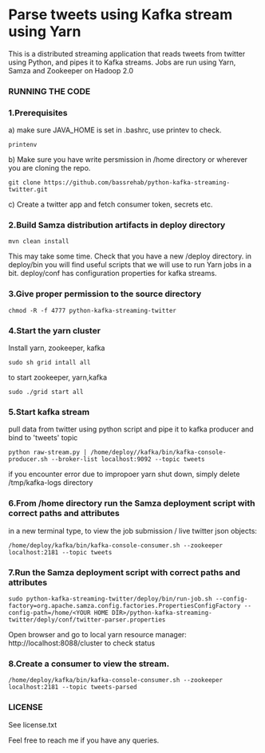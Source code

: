 # Parse tweets using Kafka stream using Yarn

This is a distributed streaming application that reads tweets from twitter using Python, and pipes it to Kafka streams. Jobs are run using Yarn, Samza and Zookeeper on Hadoop 2.0




### RUNNING THE CODE

### 1.Prerequisites
 a) make sure JAVA_HOME is set in .bashrc, use printev to check.
```
printenv
```

b) Make sure you have write persmission in /home directory or wherever you are cloning the repo.
```
git clone https://github.com/bassrehab/python-kafka-streaming-twitter.git
```

c) Create a twitter app and fetch consumer token, secrets etc.


### 2.Build Samza distribution artifacts in deploy directory
```
mvn clean install
```
This may take some time. Check that you have a new /deploy directory. in deploy/bin you will find useful scripts that we will use to run Yarn jobs in a bit. deploy/conf has configuration properties for kafka streams.

### 3.Give proper permission to the source directory
```
chmod -R -f 4777 python-kafka-streaming-twitter
```

### 4.Start the yarn cluster
Install yarn, zookeeper, kafka
```
sudo sh grid intall all
```

to start zookeeper, yarn,kafka
```
sudo ./grid start all
```

### 5.Start kafka stream

pull data from twitter using python script and pipe it to kafka producer and bind to 'tweets' topic

```
python raw-stream.py | /home/deploy//kafka/bin/kafka-console-producer.sh --broker-list localhost:9092 --topic tweets 
```
if  you encounter error due to impropoer yarn shut down, simply delete /tmp/kafka-logs directory

### 6.From /home directory run the Samza deployment script with correct paths and attributes

in a new terminal type, to view the job submission / live twitter json objects:
```
/home/deploy/kafka/bin/kafka-console-consumer.sh --zookeeper localhost:2181 --topic tweets
```

### 7.Run the Samza deployment script with correct paths and attributes

```
sudo python-kafka-streaming-twitter/deploy/bin/run-job.sh --config-factory=org.apache.samza.config.factories.PropertiesConfigFactory --config-path=/home/<YOUR HOME DIR>/python-kafka-streaming-twitter/deply/conf/twitter-parser.properties
```

Open browser and go to local yarn resource manager: http://localhost:8088/cluster to check status

### 8.Create a consumer to view the stream.
```
/home/deploy/kafka/bin/kafka-console-consumer.sh --zookeeper localhost:2181 --topic tweets-parsed
```

### LICENSE
See license.txt

Feel free to reach me if you have any queries.





